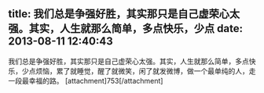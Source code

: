 title: 我们总是争强好胜，其实那只是自己虚荣心太强。其实，人生就那么简单，多点快乐，少点
date: 2013-08-11 12:40:43
---

我们总是争强好胜，其实那只是自己虚荣心太强。其实，人生就那么简单，多点快乐，少点烦恼，累了就睡觉，醒了就微笑，闲了就发微博，做一个最单纯的人，走一段最幸福的路。
[attachment]753[/attachment]